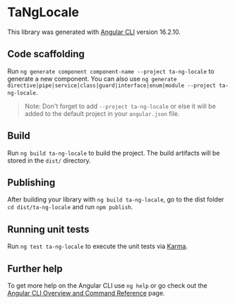 # TaNgLocale

This library was generated with [Angular CLI](https://github.com/angular/angular-cli) version 16.2.10.

## Code scaffolding

Run `ng generate component component-name --project ta-ng-locale` to generate a new component. You can also use `ng generate directive|pipe|service|class|guard|interface|enum|module --project ta-ng-locale`.
> Note: Don't forget to add `--project ta-ng-locale` or else it will be added to the default project in your `angular.json` file. 

## Build

Run `ng build ta-ng-locale` to build the project. The build artifacts will be stored in the `dist/` directory.

## Publishing

After building your library with `ng build ta-ng-locale`, go to the dist folder `cd dist/ta-ng-locale` and run `npm publish`.

## Running unit tests

Run `ng test ta-ng-locale` to execute the unit tests via [Karma](https://karma-runner.github.io).

## Further help

To get more help on the Angular CLI use `ng help` or go check out the [Angular CLI Overview and Command Reference](https://angular.io/cli) page.
